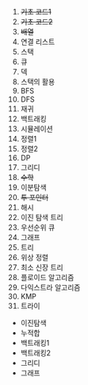 1. ~~기초 코드1~~
2. ~~기초 코드2~~
3. ~~배열~~
4. 연결 리스트
5. 스택
6. 큐
7. 덱
8. 스택의 활용
9. BFS
10. DFS
11. 재귀
12. 백트래킹
13. 시뮬레이션
14. 정렬1
15. 정렬2
16. DP
17. 그리디
18. ~~수학~~
19. 이분탐색
20. ~~투 포인터~~
21. 해시
22. 이진 탐색 트리
23. 우선순위 큐
24. 그래프
25. 트리
26. 위상 정렬
27. 최소 신장 트리
28. 플로이드 알고리즘
29. 다익스트라 알고리즘
30. KMP
31. 트라이


- 이진탐색
- 누적합
- 백트래킹1
- 백트래킹2
- 그리디
- 그래프